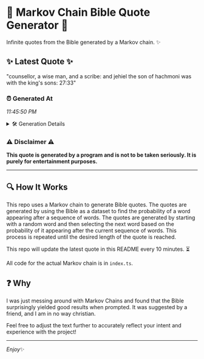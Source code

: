# 📖 Markov Chain Bible Quote Generator 📖

Infinite quotes from the Bible generated by a Markov chain. ✨

## ✨ Latest Quote ✨
"counsellor, a wise man, and a scribe: and jehiel the son of hachmoni was with the king's sons: 27:33"

### ⏰ Generated At
*11:45:50 PM*

<details>
    <summary>🛠️ Generation Details</summary>
    <p>
        <strong>🌱 Seed:</strong> counsellor,<br>
        <strong>🔄 Iterations:</strong> 18<br>
        <strong>📜 Context History:</strong><br>[ counsellor, ]: a<br>[ counsellor,, a ]: wise<br>[ counsellor,, a, wise ]: man,<br>[ counsellor,, a, wise, man, ]: and<br>[ counsellor,, a, wise, man,, and ]: a<br>[ counsellor,, a, wise, man,, and, a ]: scribe:<br>[ a, wise, man,, and, a, scribe: ]: and<br>[ wise, man,, and, a, scribe:, and ]: jehiel<br>[ man,, and, a, scribe:, and, jehiel ]: the<br>[ and, a, scribe:, and, jehiel, the ]: son<br>[ a, scribe:, and, jehiel, the, son ]: of<br>[ scribe:, and, jehiel, the, son, of ]: hachmoni<br>[ and, jehiel, the, son, of, hachmoni ]: was<br>[ jehiel, the, son, of, hachmoni, was ]: with<br>[ the, son, of, hachmoni, was, with ]: the<br>[ son, of, hachmoni, was, with, the ]: king's<br>[ of, hachmoni, was, with, the, king's ]: sons:<br>[ hachmoni, was, with, the, king's, sons: ]: 27:33<br>
    </p>
</details>

### ⚠️ Disclaimer ⚠️
**This quote is generated by a program and is not to be taken seriously. It is purely for entertainment purposes.**

---

## 🔍 How It Works

This repo uses a Markov chain to generate Bible quotes. The quotes are generated by using the Bible as a dataset to find the probability of a word appearing after a sequence of words. The quotes are generated by starting with a random word and then selecting the next word based on the probability of it appearing after the current sequence of words. This process is repeated until the desired length of the quote is reached.

This repo will update the latest quote in this README every 10 minutes. ⏳

All code for the actual Markov chain is in `index.ts`.

## ❓ Why

I was just messing around with Markov Chains and found that the Bible surprisingly yielded good results when prompted. 
It was suggested by a friend, and I am in no way christian.

Feel free to adjust the text further to accurately reflect your intent and experience with the project!

---

*Enjoy*✨
